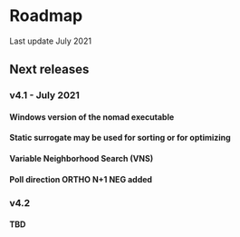 # Roadmap
Last update July 2021

## Next releases

### v4.1 - July 2021

#### Windows version of the nomad executable

#### Static surrogate may be used for sorting or for optimizing

#### Variable Neighborhood Search (VNS)

#### Poll direction ORTHO N+1 NEG added

### v4.2

#### TBD

